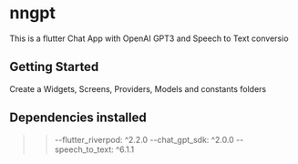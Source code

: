 # nngpt

This is a flutter Chat App  with OpenAI GPT3 and Speech to Text conversio

## Getting Started

Create a Widgets, Screens, Providers, Models and constants folders

## Dependencies installed
>>--flutter_riverpod: ^2.2.0
>>--chat_gpt_sdk: ^2.0.0
>>--speech_to_text: ^6.1.1
